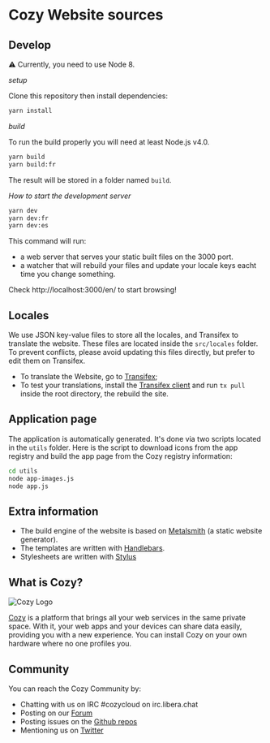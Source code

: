 # Cozy Website sources

## Develop

⚠️ Currently, you need to use Node 8.

*setup*

Clone this repository then install dependencies:

```bash
yarn install
```

*build*

To run the build properly you will need at least Node.js v4.0. 

```bash
yarn build
yarn build:fr
```

The result will be stored in a folder named `build`.

*How to start the development server*

```bash
yarn dev
yarn dev:fr
yarn dev:es
```

This command will run:

* a web server that serves your static built files on the 3000 port.
* a watcher that will rebuild your files and update your locale keys eacht time you change something.

Check http://localhost:3000/en/ to start browsing!


## Locales

We use JSON key-value files to store all the locales, and Transifex to translate the website.
These files are located inside the `src/locales` folder. To prevent conflicts, please avoid updating this
files directly, but prefer to edit them on Transifex.

* To translate the Website, go to [Transifex](https://www.transifex.com/cozy/cozy-site/);
* To test your translations, install the [Transifex client](http://docs.transifex.com/client/) and run `tx pull` inside the root directory, the rebuild the site.

## Application page

The application is automatically generated. It's done via two scripts located
in the `utils` folder. Here is the script to download icons from the app
registry and build the app page from the Cozy registry information:

```bash
cd utils
node app-images.js
node app.js
```

## Extra information

* The build engine of the website is based on [Metalsmith](http://metalsmith.io/) (a static website generator). 
* The templates are written with [Handlebars](http://handlebarsjs.com/). 
* Stylesheets are written with [Stylus](http://stylus-lang.com/)


## What is Cozy?

![Cozy
Logo](https://raw.github.com/cozy/cozy-setup/gh-pages/assets/images/happycloud.png)

[Cozy](http://cozy.io) is a platform that brings all your web services in the
same private space.  With it, your web apps and your devices can share data
easily, providing you with a new experience. You can install Cozy on your own
hardware where no one profiles you.

## Community

You can reach the Cozy Community by:

* Chatting with us on IRC #cozycloud on irc.libera.chat
* Posting on our [Forum](https://forum.cozy.io/)
* Posting issues on the [Github repos](https://github.com/cozy/)
* Mentioning us on [Twitter](http://twitter.com/cozycloud)

